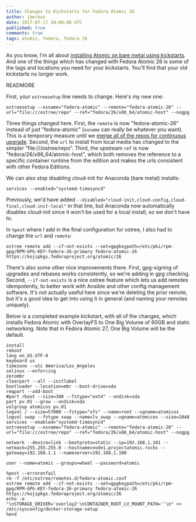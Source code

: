 ```yaml
---
title: Changes to Kickstarts for Fedora Atomic 26
author: jberkus
date: 2017-07-17 18:00:00 UTC
published: true
comments: true
tags: atomic, fedora, fedora 26
---
```


As you know, I'm all about [installing Atomic on bare metal using kickstarts](blog/2016/10/install-with-kickstart/).  And one of the things which has changed with Fedora Atomic 26 is some of the tags and locations you need for your kickstarts.  You'll find that your old kickstarts no longer work.

READMORE

First, your `ostreesetup` line needs to change. Here's my new one:

```
ostreesetup --osname="fedora-atomic" --remote="fedora-atomic-26" --url="file:///ostree/repo" --ref="fedora/26/x86_64/atomic-host" --nogpg
```

Three things changed here.  First, the `remote` is now &quot;fedora-atomic-26&quot; instead of just &quot;fedora-atomic&quot; (`osname` can really be whatever you want). This is a temporary measure until we [merge all of the repos for continuous upgrade](https://fedoramagazine.org/upcoming-fedora-atomic-lifecycle-changes/).  Second, the `url` to install from local media has changed to the simpler &quot;file:///ostree/repo&quot;.  Third, the upstream `ref` is now &quot;fedora/26/x86_64/atomic-host&quot;, which both removes the reference to a specific container runtime from the edition and makes the urls consistent with other Fedora Editions.

We can also stop disabling cloud-init for Anaconda (bare metal) installs:

```
services --enabled="systemd-timesyncd"
```

Previously, we'd have added `--disabled="cloud-init,cloud-config,cloud-final,cloud-init-local"` in that line, but Anaconda now automatically disables cloud-init since it won't be used for a local install, so we don't have to.  

In `%post` where I add in the final configuration for ostree, I also had to change the `url` and `remote`:

```
ostree remote add --if-not-exists --set=gpgkeypath=/etc/pki/rpm-gpg/RPM-GPG-KEY-fedora-26-primary fedora-atomic-26 https://kojipkgs.fedoraproject.org/atomic/26
```

There's also some other nice improvements there. First, gpg-signing of upgrades and rebases works consistently, so we're adding in gpg checking.  Second, `--if-not-exists` is a nice ostree feature which lets us add remotes idempotently, to better work with Ansible and other config management software.  It's not actually useful here since we're deleting the prior remote, but it's a good idea to get into using it in general (and naming your remotes uniquely).

Below is a completed example kickstart, with all of the changes, which installs Fedora Atomic with OverlayFS to One Big Volume of 60GB and static networking.  Note that in Fedora Atomic 27, One Big Volume will be the default.

```
install
reboot
lang en_US.UTF-8
keyboard us
timezone --utc America/Los_Angeles
selinux --enforcing
zerombr
clearpart --all --initlabel
bootloader --location=mbr --boot-drive=sda
reqpart --add-boot
#part /boot --size=300 --fstype="ext4" --ondisk=sda
part pv.01 --grow --ondisk=sda
volgroup atomicos pv.01
logvol / --size=57000 --fstype="xfs" --name=root --vgname=atomicos
logvol swap --fstype swap --name=lv_swap --vgname=atomicos --size=2048
services --enabled="systemd-timesyncd"
ostreesetup --osname="fedora-atomic" --remote="fedora-atomic-26" --url="file:///ostree/repo" --ref="fedora/26/x86_64/atomic-host" --nogpg

network --device=link --bootproto=static --ip=192.168.1.101 --netmask=255.255.255.0 --hostname=node1.projectatomic.rocks --gateway=192.168.1.1 --nameserver=192.168.1.100

user --name=atomic --groups=wheel --password=atomic

%post --erroronfail
rm -f /etc/ostree/remotes.d/fedora-atomic.conf
ostree remote add --if-not-exists --set=gpgkeypath=/etc/pki/rpm-gpg/RPM-GPG-KEY-fedora-26-primary fedora-atomic-26 https://kojipkgs.fedoraproject.org/atomic/26
echo -e "\nSTORAGE_DRIVER='overlay2'\nCONTAINER_ROOT_LV_MOUNT_PATH=''\n" >> /etc/sysconfig/docker-storage-setup
%end
```
